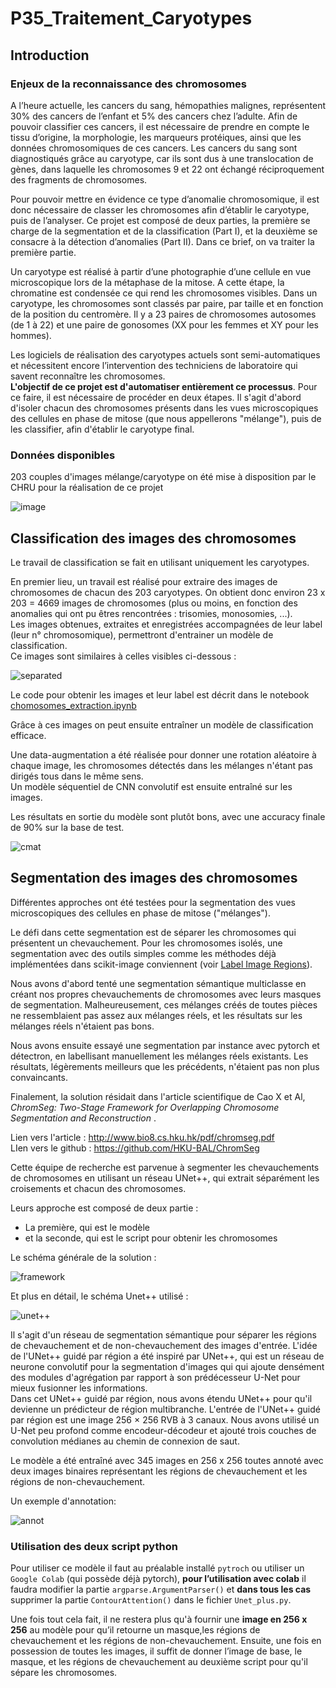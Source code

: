 # P35_Traitement_Caryotypes

## Introduction

### Enjeux de la reconnaissance des chromosomes

A l’heure actuelle, les cancers du sang, hémopathies malignes, représentent 30% des cancers de l’enfant et 5% des cancers chez l’adulte. Afin de pouvoir classifier ces cancers, il est nécessaire de prendre en compte le tissu d’origine, la morphologie, les marqueurs protéiques, ainsi que les données chromosomiques de ces cancers. Les cancers du sang sont diagnostiqués grâce au caryotype, car ils sont dus à une translocation de gènes, dans laquelle les chromosomes 9 et 22 ont échangé réciproquement des fragments de chromosomes.

Pour pouvoir mettre en évidence ce type d’anomalie chromosomique, il est donc nécessaire de classer les chromosomes afin d’établir le caryotype, puis de l’analyser. Ce projet est composé de deux parties, la première se charge de la segmentation et de la classification (Part I), et la deuxième se consacre à la détection d’anomalies (Part II). Dans ce brief, on va traiter la première partie.

Un caryotype est réalisé à partir d’une photographie d’une cellule en vue microscopique lors de la métaphase de la mitose. A cette étape, la chromatine est condensée ce qui rend les chromosomes visibles. Dans un caryotype, les chromosomes sont classés par paire, par taille et en fonction de la position du centromère. Il y a 23 paires de chromosomes autosomes (de 1 à 22) et une paire de gonosomes (XX pour les femmes et XY pour les hommes).

Les logiciels de réalisation des caryotypes actuels sont semi-automatiques et nécessitent encore l’intervention des techniciens de laboratoire qui savent reconnaître les chromosomes.<br>
**L'objectif de ce projet est d'automatiser entièrement ce processus**. Pour ce faire, il est nécessaire de procéder en deux étapes. Il s'agit d'abord d'isoler chacun des chromosomes présents dans les vues microscopiques des cellules en phase de mitose (que nous appellerons "mélange"), puis de les classifier, afin d'établir le caryotype final.

### Données disponibles

203 couples d'images mélange/caryotype on été mise à disposition par le CHRU pour la réalisation de ce projet

![image](https://user-images.githubusercontent.com/73179354/131327930-50a930f3-ec55-4973-acde-50c0ba6355bc.png)


## Classification des images des chromosomes

Le travail de classification se fait en utilisant uniquement les caryotypes.

En premier lieu, un travail est réalisé pour extraire des images de chromosomes de chacun des 203 caryotypes. On obtient donc environ 23 x 203 = 4669 images de chromosomes (plus ou moins, en fonction des anomalies qui ont pu êtres rencontrées : trisomies, monosomies, ...).<br>
Les images obtenues, extraites et enregistrées accompagnées de leur label (leur n° chromosomique), permettront d'entrainer un modèle de classification. <br>Ce images sont similaires à celles visibles ci-dessous :

![separated](images/separated.png)

Le code pour obtenir les images et leur label est décrit dans le notebook [chomosomes_extraction.ipynb](chomosomes_extraction.ipynb)

Grâce à ces images on peut ensuite entraîner un modèle de classification efficace. 

Une data-augmentation a été réalisée pour donner une rotation aléatoire à chaque image, 
les chromosomes détectés dans les mélanges n'étant pas dirigés tous dans le même sens.<br>
Un modèle séquentiel de CNN convolutif est ensuite entraîné sur les images. 

Les résultats en sortie du modèle sont plutôt bons, avec une accuracy finale de 90% sur la base de test.

![cmat](images/confmat.png)


## Segmentation des images des chromosomes

Différentes approches ont été testées pour la segmentation des vues microscopiques des cellules en phase de mitose ("mélanges"). 

Le défi dans cette segmentation est de séparer les chromosomes qui présentent un chevauchement. Pour les chromosomes isolés, une segmentation avec des outils simples comme les méthodes déjà implémentées dans scikit-image conviennent (voir [Label Image Regions](https://scikit-image.org/docs/dev/auto_examples/segmentation/plot_label.html#sphx-glr-auto-examples-segmentation-plot-label-py)).


Nous avons d'abord tenté une segmentation sémantique multiclasse en créant nos propres chevauchements de chromosomes avec leurs masques de segmentation. Malheureusement, ces mélanges créés de toutes pièces ne ressemblaient pas assez aux mélanges réels, et les résultats sur les mélanges réels n'étaient pas bons.

Nous avons ensuite essayé une segmentation par instance avec pytorch et détectron, en labellisant manuellement les mélanges réels existants. Les résultats, légèrements meilleurs que les précédents, n'étaient pas non plus convaincants.

Finalement, la solution résidait dans l'article scientifique de Cao X et Al, _ChromSeg: Two-Stage Framework for Overlapping
Chromosome Segmentation and Reconstruction_ .

Lien vers l'article : http://www.bio8.cs.hku.hk/pdf/chromseg.pdf </br>
LIen vers le github : https://github.com/HKU-BAL/ChromSeg

Cette équipe de recherche est parvenue à segmenter les chevauchements de chromosomes en utilisant un réseau UNet++, qui extrait séparément les croisements et chacun des chromosomes.

Leurs approche est composé de deux partie : 
* La première, qui est le modèle
* et la seconde, qui est le script pour obtenir les chromosomes

Le schéma générale de la solution :

![framework](images/framework.jpg)

Et plus en détail, le schéma Unet++ utilisé :

![unet++](images/unetplusplus.jpg)

Il s'agit d'un réseau de segmentation sémantique pour séparer les régions de chevauchement et de non-chevauchement des images d'entrée. L'idée de l'UNet++ guidé par région a été inspiré par UNet++, qui est un réseau de neurone convolutif pour la segmentation d'images qui qui ajoute densément des modules d'agrégation par rapport à son prédécesseur U-Net pour mieux fusionner les informations.</br>
Dans cet UNet++ guidé par région, nous avons étendu UNet++ pour qu'il devienne un prédicteur de région multibranche. L'entrée de l'UNet++ guidé par région est une image 256 × 256 RVB à 3 canaux. Nous avons utilisé un U-Net peu profond comme encodeur-décodeur et ajouté trois couches de convolution médianes au chemin de connexion de saut.

Le modèle a été entraîné avec 345 images en 256 x 256 toutes annoté avec deux images binaires représentant les régions de chevauchement et les régions de non-chevauchement.

Un exemple d'annotation:

![annot](images/annot.jpg)

### Utilisation des deux script python

Pour utiliser ce modèle il faut au préalable installé `pytroch` ou utiliser un `Google Colab` (qui possède déjà pytorch), __pour l’utilisation avec colab__ il faudra modifier la partie `argparse.ArgumentParser()` et __dans tous les cas__ supprimer la partie `ContourAttention()` dans le fichier `Unet_plus.py`.

Une fois tout cela fait, il ne restera plus qu'à fournir une __image en 256 x 256__ au modèle pour qu’il retourne un masque,les régions de chevauchement et les régions de non-chevauchement.
Ensuite, une fois en possession de toutes les images, il suffit de donner l’image de base, le masque, et les régions de chevauchement au deuxième script pour qu'il sépare les chromosomes.



